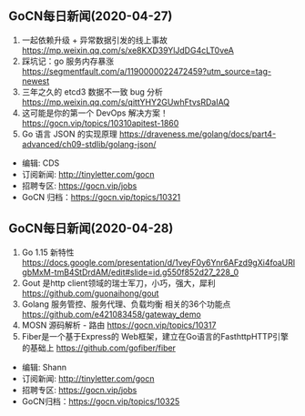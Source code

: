 ## GoCN每日新闻(2020-04-27)

1. 一起依赖升级 + 异常数据引发的线上事故 https://mp.weixin.qq.com/s/xe8KXD39YlJdDG4cLT0veA
2. 踩坑记：go 服务内存暴涨 https://segmentfault.com/a/1190000022472459?utm_source=tag-newest
3. 三年之久的 etcd3 数据不一致 bug 分析 https://mp.weixin.qq.com/s/qittYHY2GUwhFtvsRDaIAQ
4. 这可能是你的第一个 DevOps 解决方案！ https://gocn.vip/topics/10310apitest-1860
5. Go 语言 JSON 的实现原理 https://draveness.me/golang/docs/part4-advanced/ch09-stdlib/golang-json/

- 编辑: CDS
- 订阅新闻: http://tinyletter.com/gocn
- 招聘专区: https://gocn.vip/jobs
- GoCN 归档：https://gocn.vip/topics/10321

## GoCN每日新闻(2020-04-28)

1. Go 1.15 新特性  https://docs.google.com/presentation/d/1veyF0y6Ynr6AFzd9gXi4foaURlgbMxM-tmB4StDrdAM/edit#slide=id.g550f852d27_228_0
2. Gout 是http client领域的瑞士军刀，小巧，强大，犀利  https://github.com/guonaihong/gout
3. Golang 服务管控、服务代理、负载均衡 相关的36个功能点  https://github.com/e421083458/gateway_demo
4. MOSN 源码解析 - 路由  https://gocn.vip/topics/10317
5. Fiber是一个基于Express的 Web框架，建立在Go语言的FasthttpHTTP引擎的基础上 https://github.com/gofiber/fiber

- 编辑: Shann
- 订阅新闻: http://tinyletter.com/gocn
- 招聘专区: https://gocn.vip/jobs
- GoCN归档：https://gocn.vip/topics/10325
